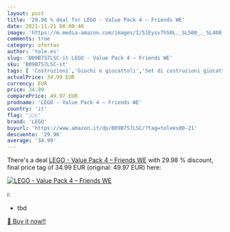 ```yaml
---
layout: post
title: '29.98 % deal for LEGO - Value Pack 4 – Friends WE'
date: 2021-11-21 08:00:40
image: 'https://m.media-amazon.com/images/I/51Eysv7hS0L._SL500_._SL400_.jpg'
comments: true
category: ofertas
author: 'tole.es'
slug: 'B09B7S7LSC-it LEGO - Value Pack 4 – Friends WE'
sku: 'B09B7S7LSC-it'
tags: [ 'Costruzioni','Giochi e giocattoli','Set di costruzioni giocattolo','lego', ]
actualPrice: 34.99 EUR
currency: EUR
price: 34.99
comparePrice: 49.97 EUR
prodname: 'LEGO - Value Pack 4 – Friends WE'
country: 'it'
flag: '🇮🇹'
brand: 'LEGO'
buyurl: 'https://www.amazon.it/dp/B09B7S7LSC/?tag=tolees00-21'
descuento: '29.98'
average: '34.99'
---
```


There's a deal [LEGO - Value Pack 4 – Friends WE](https://www.amazon.it/dp/B09B7S7LSC/?tag=tolees00-21)  with  29.98 % discount, final price tag of  34.99 EUR (original: 49.97 EUR) here:

[![LEGO - Value Pack 4 – Friends WE](https://m.media-amazon.com/images/I/51Eysv7hS0L._SL500_._SL400_.jpg)](https://www.amazon.it/dp/B09B7S7LSC/?tag=tolees00-21)

ℹ️:

- tbd

[🛒 Buy it now!!](https://www.amazon.it/dp/B09B7S7LSC/?tag=tolees00-21)

